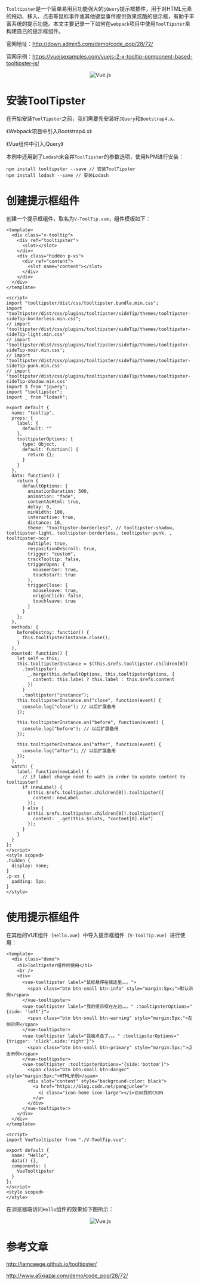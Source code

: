 `Tooltipster`是一个简单易用且功能强大的`jQuery`提示框插件，用于对HTML元素的拖动、移入、点击等鼠标事件或其他键盘事件提供效果炫酷的提示框，有助于丰富系统的提示功能。本文主要记录一下如何在`webpack`项目中使用`ToolTipster`来构建自己的提示框组件。

官网地址：<http://down.admin5.com/demo/code_pop/28/72/>

官网示例：<https://vuejsexamples.com/vuejs-2-x-tooltip-component-based-tooltipster-js/>
<div align=center>

![Vue.js](./imgs/42.gif "Vue.js示意图")
<div align=left>

# 安装ToolTipster
在开始安装`ToolTipster`之前，我们需要先安装好`JQuery`和`Bootstrap4.x`。

《Webpack项目中引入Bootstrap4.x》

《Vue组件中引入jQuery》

本例中还用到了`Lodash`来合并`ToolTipster`的参数选项，使用NPM进行安装：

	npm install tooltipster --save // 安装ToolTipster
	npm install lodash --save // 安装Lodash

# 创建提示框组件
创建一个提示框组件，取名为`V-ToolTip.vue`，组件模板如下：

	<template>
	  <div class="v-tooltip">
	    <div ref="tooltipster">
	      <slot></slot>
	    </div>
	    <div class="hidden p-xs">
	      <div ref="content">
	        <slot name="content"></slot>
	      </div>
	    </div>
	  </div>
	</template>
	 
	<script>
	import "tooltipster/dist/css/tooltipster.bundle.min.css";
	import "tooltipster/dist/css/plugins/tooltipster/sideTip/themes/tooltipster-sideTip-borderless.min.css";
	// import 'tooltipster/dist/css/plugins/tooltipster/sideTip/themes/tooltipster-sideTip-light.min.css'
	// import 'tooltipster/dist/css/plugins/tooltipster/sideTip/themes/tooltipster-sideTip-noir.min.css';
	// import 'tooltipster/dist/css/plugins/tooltipster/sideTip/themes/tooltipster-sideTip-punk.min.css'
	// import 'tooltipster/dist/css/plugins/tooltipster/sideTip/themes/tooltipster-sideTip-shadow.min.css'
	import $ from "jquery";
	import "tooltipster";
	import _ from "lodash";
	 
	export default {
	  name: "tooltip",
	  props: {
	    label: {
	      default: ""
	    },
	    tooltipsterOptions: {
	      type: Object,
	      default: function() {
	        return {};
	      }
	    }
	  },
	  data: function() {
	    return {
	      defaultOptions: {
	        animationDuration: 500,
	        animation: "fade",
	        contentAsHtml: true,
	        delay: 0,
	        minWidth: 100,
	        interactive: true,
	        distance: 10,
	        theme: "tooltipster-borderless", // tooltipster-shadow, tooltipster-light, tooltipster-borderless, tooltipster-punk, , tooltipster-noir
	        multiple: true,
	        respositionOnScroll: true,
	        trigger: "custom",
	        trackTooltip: false,
	        triggerOpen: {
	          mouseenter: true,
	          touchstart: true
	        },
	        triggerClose: {
	          mouseleave: true,
	          originClick: false,
	          touchleave: true
	        }
	      }
	    };
	  },
	  methods: {
	    beforeDestroy: function() {
	      this.tooltipsterInstance.close();
	    }
	  },
	  mounted: function() {
	    let self = this;
	    this.tooltipsterInstance = $(this.$refs.tooltipster.children[0])
	      .tooltipster(
	        _.merge(this.defaultOptions, this.tooltipsterOptions, {
	          content: this.label ? this.label : this.$refs.content
	        })
	      )
	      .tooltipster("instance");
	    this.tooltipsterInstance.on("close", function(event) {
	      console.log("close"); // 以后扩展备用
	    });
	 
	    this.tooltipsterInstance.on("before", function(event) {
	      console.log("before"); // 以后扩展备用
	    });
	 
	    this.tooltipsterInstance.on("after", function(event) {
	      console.log("after"); // 以后扩展备用
	    });
	  },
	  watch: {
	    label: function(newLabel) {
	      // if label change need to wath in order to update content to tooltipster!
	      if (newLabel) {
	        $(this.$refs.tooltipster.children[0]).tooltipster({
	          content: newLabel
	        });
	      } else {
	        $(this.$refs.tooltipster.children[0]).tooltipster({
	          content: _.get(this.$slots, "content[0].elm")
	        });
	      }
	    }
	  }
	};
	</script>
	<style scoped>
	.hidden {
	  display: none;
	}
	.p-xs {
	  padding: 5px;
	}
	</style>

# 使用提示框组件
在其他的VUE组件（`Hello.vue`）中导入提示框组件（`V-ToolTip.vue`）进行使用：

	<template>
	  <div class="demo">
	    <h1>Tooltipster组件的使用</h1>
	    <br />
	    <div>
	      <vue-tooltipster label="鼠标悬停在我这里。。。">
	        <span class="btn btn-small btn-info" style="margin:5px;">默认示例</span>
	      </vue-tooltipster>
	      <vue-tooltipster label="我的提示框在左边。。。" :tooltipsterOptions="{side: 'left'}">
	        <span class="btn btn-small btn-warning" style="margin:5px;">左侧示例</span>
	      </vue-tooltipster>
	      <vue-tooltipster label="我被点击了。。。" :tooltipsterOptions="{trigger: 'click',side:'right'}">
	        <span class="btn btn-small btn-primary" style="margin:5px;">点击示例</span>
	      </vue-tooltipster>
	      <vue-tooltipster :tooltipsterOptions="{side:'bottom'}">
	        <span class="btn btn-small btn-danger" style="margin:5px;">HTML示例</span>
	        <div slot="content" style="background-color: black">
	          <a href="https://blog.csdn.net/pengjunlee">
	            <i class="icon-home icon-large"></i>访问我的CSDN
	          </a>
	        </div>
	      </vue-tooltipster>
	    </div>
	  </div>
	</template>
	 
	<script>
	import VueTooltipster from "./V-ToolTip.vue";
	 
	export default {
	  name: "Hello",
	  data() {},
	  components: {
	    VueTooltipster
	  }
	};
	</script>
	<style scoped>
	</style>

在浏览器端访问`Hello`组件的效果如下图所示：
<div align=center>

![Vue.js](./imgs/43.png "Vue.js示意图")
<div align=left>

# 参考文章

<http://iamceege.github.io/tooltipster/>

<http://www.a5xiazai.com/demo/code_pop/28/72/>